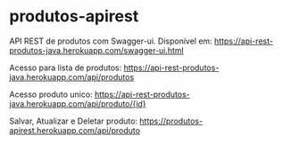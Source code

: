 # produtos-apirest

API REST de produtos com Swagger-ui. Disponível em: https://api-rest-produtos-java.herokuapp.com/swagger-ui.html

Acesso para lista de produtos: https://api-rest-produtos-java.herokuapp.com/api/produtos

Acesso produto unico: https://api-rest-produtos-java.herokuapp.com/api/produto/{id}

Salvar, Atualizar e Deletar produto: https://produtos-apirest.herokuapp.com/api/produto
